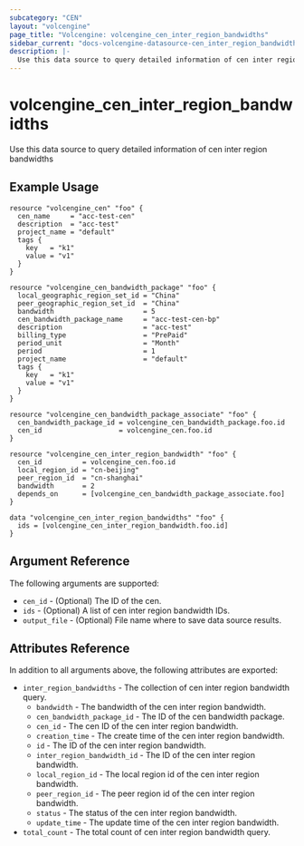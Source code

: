 ```yaml
---
subcategory: "CEN"
layout: "volcengine"
page_title: "Volcengine: volcengine_cen_inter_region_bandwidths"
sidebar_current: "docs-volcengine-datasource-cen_inter_region_bandwidths"
description: |-
  Use this data source to query detailed information of cen inter region bandwidths
---
```

# volcengine_cen_inter_region_bandwidths
Use this data source to query detailed information of cen inter region bandwidths
## Example Usage
```hcl
resource "volcengine_cen" "foo" {
  cen_name     = "acc-test-cen"
  description  = "acc-test"
  project_name = "default"
  tags {
    key   = "k1"
    value = "v1"
  }
}

resource "volcengine_cen_bandwidth_package" "foo" {
  local_geographic_region_set_id = "China"
  peer_geographic_region_set_id  = "China"
  bandwidth                      = 5
  cen_bandwidth_package_name     = "acc-test-cen-bp"
  description                    = "acc-test"
  billing_type                   = "PrePaid"
  period_unit                    = "Month"
  period                         = 1
  project_name                   = "default"
  tags {
    key   = "k1"
    value = "v1"
  }
}

resource "volcengine_cen_bandwidth_package_associate" "foo" {
  cen_bandwidth_package_id = volcengine_cen_bandwidth_package.foo.id
  cen_id                   = volcengine_cen.foo.id
}

resource "volcengine_cen_inter_region_bandwidth" "foo" {
  cen_id          = volcengine_cen.foo.id
  local_region_id = "cn-beijing"
  peer_region_id  = "cn-shanghai"
  bandwidth       = 2
  depends_on      = [volcengine_cen_bandwidth_package_associate.foo]
}

data "volcengine_cen_inter_region_bandwidths" "foo" {
  ids = [volcengine_cen_inter_region_bandwidth.foo.id]
}
```
## Argument Reference
The following arguments are supported:
* `cen_id` - (Optional) The ID of the cen.
* `ids` - (Optional) A list of cen inter region bandwidth IDs.
* `output_file` - (Optional) File name where to save data source results.

## Attributes Reference
In addition to all arguments above, the following attributes are exported:
* `inter_region_bandwidths` - The collection of cen inter region bandwidth query.
    * `bandwidth` - The bandwidth of the cen inter region bandwidth.
    * `cen_bandwidth_package_id` - The ID of the cen bandwidth package.
    * `cen_id` - The cen ID of the cen inter region bandwidth.
    * `creation_time` - The create time of the cen inter region bandwidth.
    * `id` - The ID of the cen inter region bandwidth.
    * `inter_region_bandwidth_id` - The ID of the cen inter region bandwidth.
    * `local_region_id` - The local region id of the cen inter region bandwidth.
    * `peer_region_id` - The peer region id of the cen inter region bandwidth.
    * `status` - The status of the cen inter region bandwidth.
    * `update_time` - The update time of the cen inter region bandwidth.
* `total_count` - The total count of cen inter region bandwidth query.



